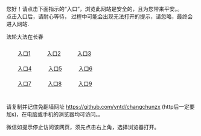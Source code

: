 您好！请点击下面指示的“入口”，浏览此网站是安全的，且为您带来平安。。 <br/>
点击入口后，请耐心等待， 过程中可能会出现无法打开的提示，请忽略，最终会进入网站. </br>

法轮大法在长春<br/>
<div style="padding:10px"><a style="margin:20px" target="_blank" href="https://d2x3p5mc4ma9s5.cloudfront.net/2Qpsp?qhywlris" id="ccLink1" rel="nofollow">入口1</a> <a target="_blank" style="margin:20px" href="https://d2gbzdjpwjumiw.cloudfront.net/2Qpsp?qpjlucx" id="ccLink2" rel="nofollow">入口2</a> <a style="margin:20px" target="_blank" href="https://d5nv3zz2nvocv.cloudfront.net/2Qpsp?jdgurh" id="ccLink3" rel="nofollow">入口3</a></div>

<div style="padding:10px" ><a style="margin:20px" target="_blank" href="https://d2x3p5mc4ma9s5.cloudfront.net/2Qpsp?qhywlris" id="ccLink4" rel="nofollow">入口4</a> <a style="margin:20px" href="https://d2gbzdjpwjumiw.cloudfront.net/2Qpsp?qpjlucx" target="_blank" id="ccLink5" rel="nofollow">入口5</a> <a style="margin:20px" href="https://d5nv3zz2nvocv.cloudfront.net/2Qpsp?jdgurh" target="_blank" id="ccLink6" rel="nofollow">入口6</a></div>

<div style="padding:10px"><a style="margin:20px" target="_blank" href="https://d2x3p5mc4ma9s5.cloudfront.net/2Qpsp?qhywlris" id="ccLink7" rel="nofollow">入口7</a> <a style="margin:20px" href="https://d2gbzdjpwjumiw.cloudfront.net/2Qpsp?qpjlucx" target="_blank" id="ccLink8" rel="nofollow">入口8</a> <a style="margin:20px" target="_blank" href="https://d5nv3zz2nvocv.cloudfront.net/2Qpsp?jdgurh" id="ccLink9" rel="nofollow">入口9</a></div>

<br/>



请复制并记住免翻墙网址 https://github.com/yntd/changchunzx (http后一定要加s)，在电脑或手机的浏览器均可访问。。<br/>

微信如提示停止访问该网页，须先点击右上角，选择浏览器打开。
